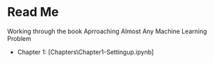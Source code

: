 # Read Me

Working through the book Aprroaching Almost Any Machine Learning Problem


- Chapter 1: [Chapters\Chapter1-Settingup.ipynb]